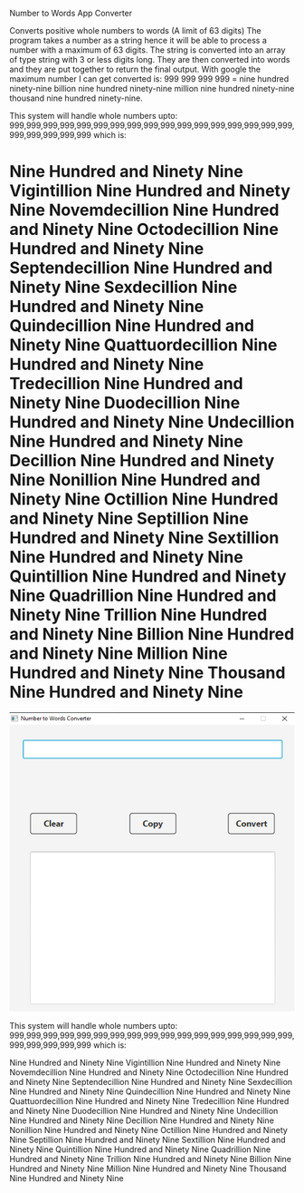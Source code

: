 Number to Words App Converter

Converts positive whole numbers to words (A limit of 63 digits) The program takes a number as a string hence it will be able to process a number with a maximum of 63 digits. The string is converted into an array of type string with 3 or less digits long. They are then converted into words and they are put together to return the final output. With google the maximum number I can get converted is: 999 999 999 999 = nine hundred ninety-nine billion nine hundred ninety-nine million nine hundred ninety-nine thousand nine hundred ninety-nine.

This system will handle whole numbers upto: 999,999,999,999,999,999,999,999,999,999,999,999,999,999,999,999,999,999,999,999,999,999 which is:

Nine Hundred and Ninety Nine Vigintillion Nine Hundred and Ninety Nine Novemdecillion Nine Hundred and Ninety Nine Octodecillion Nine Hundred and Ninety Nine Septendecillion Nine Hundred and Ninety Nine Sexdecillion Nine Hundred and Ninety Nine Quindecillion Nine Hundred and Ninety Nine Quattuordecillion Nine Hundred and Ninety Nine Tredecillion Nine Hundred and Ninety Nine Duodecillion Nine Hundred and Ninety Nine Undecillion Nine Hundred and Ninety Nine Decillion Nine Hundred and Ninety Nine Nonillion Nine Hundred and Ninety Nine Octillion Nine Hundred and Ninety Nine Septillion Nine Hundred and Ninety Nine Sextillion Nine Hundred and Ninety Nine Quintillion Nine Hundred and Ninety Nine Quadrillion Nine Hundred and Ninety Nine Trillion Nine Hundred and Ninety Nine Billion Nine Hundred and Ninety Nine Million Nine Hundred and Ninety Nine Thousand Nine Hundred and Ninety Nine
=======
![Alt text](/project-images/application.png?raw=true "The Number to Words Convert User Interface")

This system will handle whole numbers upto: 999,999,999,999,999,999,999,999,999,999,999,999,999,999,999,999,999,999,999,999,999,999
which is:

Nine Hundred and Ninety Nine Vigintillion Nine Hundred and Ninety Nine Novemdecillion Nine Hundred and Ninety Nine Octodecillion 
Nine Hundred and Ninety Nine Septendecillion Nine Hundred and Ninety Nine Sexdecillion Nine Hundred and Ninety Nine Quindecillion 
Nine Hundred and Ninety Nine Quattuordecillion Nine Hundred and Ninety Nine Tredecillion Nine Hundred and Ninety Nine Duodecillion
Nine Hundred and Ninety Nine Undecillion Nine Hundred and Ninety Nine Decillion Nine Hundred and Ninety Nine Nonillion Nine Hundred and 
Ninety Nine Octillion Nine Hundred and Ninety Nine Septillion Nine Hundred and Ninety Nine Sextillion Nine Hundred and 
Ninety Nine Quintillion Nine Hundred and Ninety Nine Quadrillion Nine Hundred and Ninety Nine Trillion Nine Hundred and 
Ninety Nine Billion Nine Hundred and Ninety Nine Million Nine Hundred and Ninety Nine Thousand Nine Hundred and Ninety Nine 